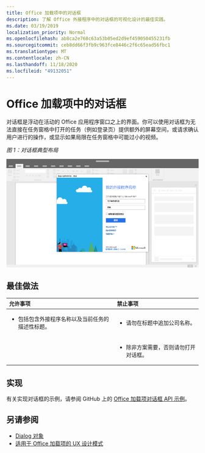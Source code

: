 ```yaml
---
title: Office 加载项中的对话框
description: 了解 Office 外接程序中的对话框的可视化设计的最佳实践。
ms.date: 03/19/2019
localization_priority: Normal
ms.openlocfilehash: ab8ca2e768c63a53b05ed2d9ef459050455231fb
ms.sourcegitcommit: ceb8dd66f3fb9c963fce8446c2f6c65ead56fbc1
ms.translationtype: MT
ms.contentlocale: zh-CN
ms.lasthandoff: 11/18/2020
ms.locfileid: "49132051"
---
```

# <a name="dialog-boxes-in-office-add-ins"></a>Office 加载项中的对话框

对话框是浮动在活动的 Office 应用程序窗口之上的界面。你可以使用对话框为无法直接在任务窗格中打开的任务（例如登录页）提供额外的屏幕空间，或请求确认用户进行的操作，或显示如果局限在任务窗格中可能过小的视频。

*图 1：对话框典型布局*

![Office 应用程序中显示的对话框的典型布局](../images/overview-with-app-dialog.png)

## <a name="best-practices"></a>最佳做法

|允许事项|禁止事项|
|:-----|:--------|
|<ul><li>包括包含外接程序名称以及当前任务的描述性标题。</li></ul>|<ul><li>请勿在标题中追加公司名称。</li></ul>|
||<ul><li>除非方案需要，否则请勿打开对话框。</li></ul>|

## <a name="implementation"></a>实现

有关实现对话框的示例，请参阅 GitHub 上的 [Office 加载项对话框 API 示例](https://github.com/OfficeDev/Office-Add-in-Dialog-API-Simple-Example)。

## <a name="see-also"></a>另请参阅 

- [Dialog 对象](/javascript/api/office/office.dialog)
- [适用于 Office 加载项的 UX 设计模式](../design/ux-design-pattern-templates.md)
